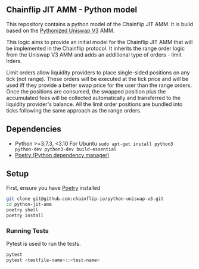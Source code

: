 ## Chainflip JIT AMM - Python model
This repository contains a python model of the Chainflip JIT AMM. It is build based on the [Pythonized Uniswap V3](https://github.com/chainflip-io/chainflip-uniswapV3-python) AMM.

This logic aims to provide an initial model for the Chainflip JIT AMM that will be implemented in the Chainflip protocol. It inherits the range order logic from the Uniswap V3 AMM and adds an additional type of orders - limit lrders. 

Limit orders allow liquidity providers to place single-sided positions on any tick (not range). These orders will be executed at the tick price and will be used iff they provide a better swap price for the user than the range orders. Once the positions are consumed, the swapped position plus the accumulated fees will be collected automatically and transferred to the liquidity provider's balance. All the limit order positions are bundled into ticks following the same approach as the range orders.

## Dependencies

- Python >=3.7.3, <3.10
For Ubuntu `sudo apt-get install python3 python-dev python3-dev build-essential`
- [Poetry (Python dependency manager)](https://python-poetry.org/docs/)


## Setup

First, ensure you have [Poetry](https://python-poetry.org) installed

```bash
git clone git@github.com:chainflip-io/python-uniswap-v3.git
cd python-jit-amm
poetry shell
poetry install
```

### Running Tests

Pytest is used to run the tests.

```bash
pytest
pytest <testfile-name>::<test-name>
```
